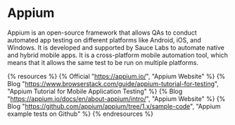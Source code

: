 # Appium

Appium is an open-source framework that allows QAs to conduct automated app testing on different platforms like Android, iOS, and Windows. It is developed and supported by Sauce Labs to automate native and hybrid mobile apps. It is a cross-platform mobile automation tool, which means that it allows the same test to be run on multiple platforms.

{% resources %}
  {% Official "https://appium.io/", "Appium Website" %}
  {% Blog "https://www.browserstack.com/guide/appium-tutorial-for-testing", "Appium Tutorial for Mobile Application Testing" %}
  {% Blog "https://appium.io/docs/en/about-appium/intro/", "Appium Website" %}
  {% Blog "https://github.com/appium/appium/tree/1.x/sample-code", "Appium example tests on Github" %}
{% endresources %}

